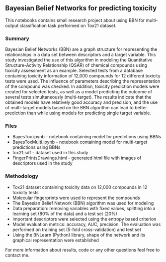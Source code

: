## Bayesian Belief Networks for predicting toxicity

This notebooks contains small research project about using BBN for multi-output classification task performed on Tox21 dataset.


### Summary

Bayesian Belief Networks (BBN) are a graph structure for representing the relationships in a data set between descriptors and a target variable. This study investigated the use of this algorithm in modeling the Quantitative Structure-Activity Relationship (QSAR) of chemical compounds using toxicity assessment as an example. Selected tests from a database containing toxicity information of 12,000 compounds for 12 different toxicity tests were used. The influence of parameters describing the representation of the compound was checked. In addition, toxicity prediction models were created for selected tests, as well as a model predicting the outcome of several tests simultaneously (multi-target). The results indicate that the obtained models have relatively good accuracy and precision, and the use of multi-target models based on the BBN algorithm can lead to better prediction than while using models for predicting single target variable. 

### Files

- BayesTox.ipynb - notebook containing model for predictions using BBNs
- BayesToxMulti.ipynb - notebook containing model for multi-target predictions using BBNs 
- tox21.sdf - dataset used in this study
- FingerPrintsDrawings.html - generated html file with images of descriptors used in the study

### Methodology
- Tox21 dataset containing toxicity data on 12,000 compounds in 12 toxicity tests
- Molecular fingerprints were used to represent the compounds
- The Bayesian Belief Network (BBN) algorithm was used for modeling
- Data preparation: removing variables with fixed values, splitting into a learning set (80% of the data) and a test set (20%)
- Important descriptors were selected using the entropy based criterion
- Model evaluation metrics: accuracy, AUC, precision. The evaluation was performed on training set (5-fold cross-validation) and test set
- Using the BNLearn (Python) library, shape of the network and its graphical representation were established

For more information about results, code or any other questions feel free to contact me.
